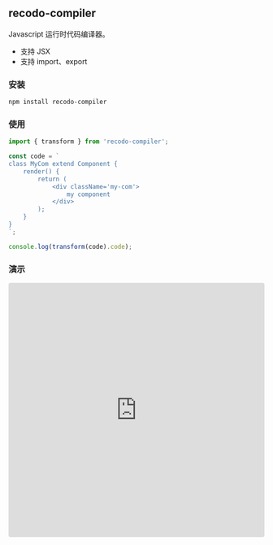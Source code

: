 ## recodo-compiler

Javascript 运行时代码编译器。

-   支持 JSX
-   支持 import、export

### 安装

```sh
npm install recodo-compiler
```

### 使用

```js
import { transform } from 'recodo-compiler';

const code = `
class MyCom extend Component {
    render() {
        return (
            <div className='my-com'>
                my component
            </div>
        );
    }
}
`;

console.log(transform(code).code);
```

### 演示

<iframe
    src="https://codesandbox.io/embed/recodo-compiler-gewzi?autoresize=1&fontsize=14&hidenavigation=1&theme=dark"
    style="width:100%; height:500px; border:0; border-radius: 4px; overflow:hidden;"
    title="recodo-compiler"
    allow="accelerometer; ambient-light-sensor; camera; encrypted-media; geolocation; gyroscope; hid; microphone; midi; payment; usb; vr; xr-spatial-tracking"
    sandbox="allow-forms allow-modals allow-popups allow-presentation allow-same-origin allow-scripts"
></iframe>
